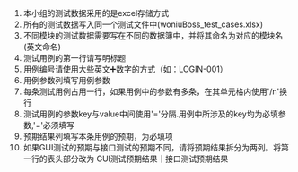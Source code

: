 1. 本小组的测试数据采用的是excel存储方式
2. 所有的测试数据写入同一个测试文件中(woniuBoss_test_cases.xlsx)
3. 不同模块的测试数据需要写在不同的数据簿中，并将其命名为对应的模块名(英文命名)
4. 测试用例的第一行请写明标题
5. 用例编号请使用大些英文➕数字的方式（如：LOGIN-001）
6. 用例参数列填写用例参数
7. 每条测试用例占用一行，如果用例中的参数有多条，在其单元格内使用'/n'换行
8. 测试用例的参数key与value中间使用'='分隔.用例中所涉及的key均为必填参数,'='必须填写
9. 预期结果列填写本条用例的预期，为必填项
10. 如果GUI测试的预期与接口测试的预期不同，请将预期结果拆分为两列。将第一行的表头部分改为
    GUI测试预期结果｜接口测试预期结果 
